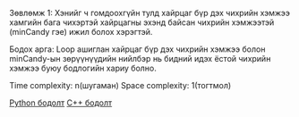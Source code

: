 Зөвлөмж 1: Хэнийг ч гомдоохгүйн тулд хайрцаг бүр дэх чихрийн хэмжээ хамгийн бага чихэртэй хайрцагны эхэнд байсан чихрийн хэмжээтэй (minCandy гэе) ижил болох хэрэгтэй.

Бодох арга: Loop ашиглан хайрцаг бүр дэх чихрийн хэмжээ болон minCandy-ын зөрүүнүүдийн нийлбэр нь бидний идэх ёстой чихрийн хэмжээ буюу бодлогийн хариу болно.

Time complexity: n(шугаман)
Space complexity: 1(тогтмол)

[Python бодолт](https://codeforces.com/contest/1676/submission/156898342)
[C++ бодолт](https://codeforces.com/contest/1676/submission/156618561)

